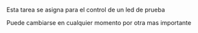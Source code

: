Esta tarea se asigna para el control de un led de prueba

Puede cambiarse en cualquier momento por otra mas importante